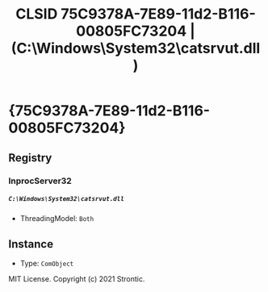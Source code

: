 ﻿---
title: "CLSID 75C9378A-7E89-11d2-B116-00805FC73204 | (C:\\Windows\\System32\\catsrvut.dll)"
excerpt: What is COM-Object CLSID 75C9378A-7E89-11d2-B116-00805FC73204?
---

# {75C9378A-7E89-11d2-B116-00805FC73204}


## Registry


### InprocServer32

##### `C:\Windows\System32\catsrvut.dll`
* ThreadingModel: `Both`

## Instance

* Type: `ComObject`

MIT License. Copyright (c) 2021 Strontic.


